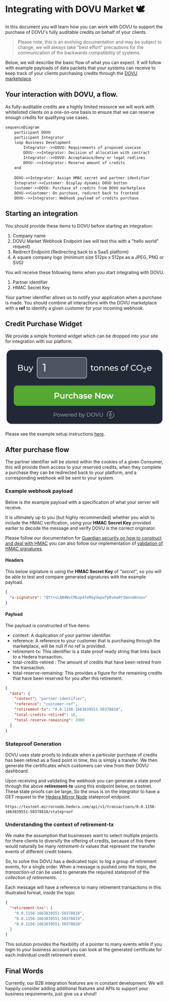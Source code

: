 # Integrating with DOVU Market 🕊

In this document you will learn how you can work with DOVU to support the purchase of DOVU's fully auditable credits on behalf of your clients.

> Please note, this is an evolving documentation and may be subject to change, we will always take "best effort" precautions for the communication of the backwards compatibility of systems.

Below, we will describe the basic flow of what you can expect. It will follow with example payloads of data packets that your systems can receive to keep track of your clients purchasing credits through the [DOVU marketplace](https://app.dovu.market/).

## Your interaction with DOVU, a flow.

As fully-auditable credits are a highly limited resource we will work with whitelisted clients on a one-on-one basis to ensure that we can reserve enough credits for qualifying use cases.

```mermaid
sequenceDiagram
    participant DOVU
    participant Integrator
    loop Business Development
        Integrator-->>DOVU: Requirements of proposed usecase
        DOVU-->>Integrator: Decision of allocation with contract
        Integrator-->>DOVU: Acceptanace/Deny or legal redlines
        DOVU-->>Integrator: Reserve amount of credits
    end

    DOVU->>Integrator: Assign HMAC secret and partner identifier
    Integrator->>Customer: Display dynamic DOVU button
    Customer->>DOVU: Purchase of credits from DOVU marketplace
    DOVU->>Customer: On purchase, redirect back to frontend
    DOVU-->>Integrator: Webhook payload of credits purchase
```

## Starting an integration

You should provide these items to DOVU before starting an integration:

1. Company name
2. DOVU Market Webhook Endpoint (we will test this with a "hello world" request)
3. Redirect Endpoint (Redirecting back to a SaaS platform)
4. A square company logo (minimum size 512px x 512px as a JPEG, PNG or SVG)

You will receive these following items when you start integrating with DOVU.

1. Partner identifier
2. HMAC Secret Key

Your partner identifier allows us to notify your application when a purchase is made. You should combine all interactions with the DOVU marketplace with a **ref** to identify a given customer for your incoming webhook.

## Credit Purchase Widget

We provide a simple frontend widget which can be dropped into your site for integration with our platform.

![No Amount](/examples/carbon-offset-widget/dovuCarbonOffsetWidgetDefault.png)

Please see the example setup instructions [here](/examples/carbon-offset-widget/README.md).

## After purchase flow

The partner identifier will be stored within the cookies of a given Consumer, this will provide them access to your reserved credits, when they complete a purchase they can be redirected back to your platform, and a corresponding webhook will be sent to your system.

### Example webhook payload

Below is the example payload with a specification of what your server will receive.

It is ultimately up to you (but highly recommended) whether you wish to include the HMAC verification, using your **HMAC Secret Key** provided earlier to decode the message and verify DOVU is the correct originator.

Please follow our documentation for [Guardian security on how to construct and deal with HMAC](https://github.com/dovuofficial/guardian-middleware-api#security) you can also follow our implementation of [validation of HMAC signatures](https://github.com/dovuofficial/guardian-middleware-api/blob/main/src/utils/hmac.ts).

#### Headers

This below signature is using the **HMAC Secret Key** of _"secret"_, so you will be able to test and compare generated signatures with the example payload.

```json
{
  "x-signature": "Qtt+sLAN4WvCMbup4feMayUepwTp0vma0Y3men4Anoo="
}
```

#### Payload

The payload is constructed of five items:

- context: A duplication of your partner identifier.
- reference: A reference to your customer that is purchasing through the marketplace, will be null if no ref is provided.
- retirement-tx: This identifier is a state proof ready string that links back to a Hedera transaction.
- total-credits-retired : The amount of credits that have been retired from the transaction.
- total-reserve-remaining: This provides a figure for the remaining credits that have been reserved for you after this retirement.

```json
{
  "data": {
    "context": "partner-identifier",
    "reference": "customer-ref",
    "retirement-tx": "0.0.1156-1663839551-50378818",
    "total-credits-retired": 10,
    "total-reserve-remaining": 2000
  }
}
```

### Stateproof Generation

DOVU uses state proofs to indicate when a particular purchase of credits has been retired as a fixed point in time, this is simply a transfer. We then generate the certificates which customers can view from their DOVU dashboard.

Upon receiving and validating the webhook you can generate a state proof through the above **retirement-tx** using this endpoint below, on testnet. These state proofs can be large, So the onus is on the integrator to have a GET request to the [Hedera Mirror Node](https://docs.hedera.com/guides/mirrornet/hedera-mirror-node) stateproof endpoint.

```
https://testnet.mirrornode.hedera.com/api/v1/transactions/0.0.1156-1663839551-50378818/stateproof
```

### Understanding the context of retirement-tx

We make the assumption that businesses want to select multiple projects for there clients to diversify the offering of credits, because of this there would naturally be many _retirement-tx_ values that represent the transfer events of different credit tokens.

So, to solve this DOVU has a dedicated topic to log a group of retirement events, for a single order. When a message is pushed onto the topic, the _transaction-id_ can be used to generate the required stateproof of the _collection of retirements_.

Each message will have a reference to many retirement transactions in this illustrated format, inside the topic

```json
{
  "retirement-txs": [
    "0.0.1156-1663839551-50378818",
    "0.0.1156-1663839551-50378819",
    "0.0.1156-1663839551-50378820"
  ]
}
```

This solution provides the flexibility of a pointer to many events while if you login to your business account you can look at the generated certificate for each individual credit retirement event.

## Final Words

Currently, our B2B integration features are in constant development. We will happily consider adding additional features and APIs to support your business requirements, just give us a shout!
